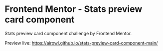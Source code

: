 # Frontend Mentor - Stats preview card component

Stats preview card component challenge by Frontend Mentor.

Preview live: https://airowl.github.io/stats-preview-card-component-main/
